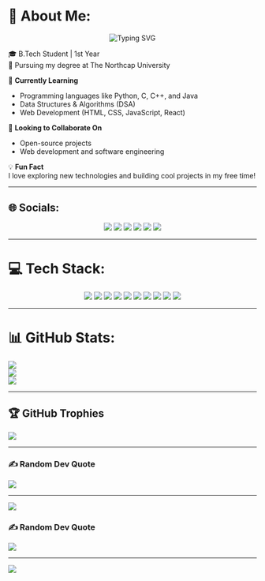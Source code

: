 # 💫 About Me:

<p align="center">
  <img src="https://readme-typing-svg.demolab.com?font=Orbitron&size=30&duration=3000&pause=500&color=00BFFF&center=true&vCenter=true&width=435&lines=HI+I+AM+NIKHIL" alt="Typing SVG" />
</p>

🎓 B.Tech Student | 1st Year  
📍 Pursuing my degree at The Northcap University  

🌱 **Currently Learning**  
- Programming languages like Python, C, C++, and Java  
- Data Structures & Algorithms (DSA)  
- Web Development (HTML, CSS, JavaScript, React)  

🤝 **Looking to Collaborate On**  
- Open-source projects  
- Web development and software engineering  

💡 **Fun Fact**  
I love exploring new technologies and building cool projects in my free time!

---

## 🌐 Socials:
<p align="center">
  <a href="https://www.linkedin.com/in/nikhil-kumar-1b7757359/"><img src="https://img.shields.io/badge/LinkedIn-%230077B5.svg?logo=linkedin&logoColor=white" /></a>
  <a href="https://discord.gg/nikhildhuria01"><img src="https://img.shields.io/badge/Discord-%237289DA.svg?logo=discord&logoColor=white" /></a>
  <a href="https://www.facebook.com/people/Nikhil-Dhuria/pfbid02rUXJayeG5CJ6wigncCVkpQGHcTyE1F93wvkfBiYwJPhK96qN3UWnBy4SFzbEFYq6l/"><img src="https://img.shields.io/badge/Facebook-%231877F2.svg?logo=facebook&logoColor=white" /></a>
  <a href="https://instagram.com/nikhildhuria01"><img src="https://img.shields.io/badge/Instagram-%23E4405F.svg?logo=instagram&logoColor=white" /></a>
  <a href="https://x.com/NikhilDhuria01"><img src="https://img.shields.io/badge/X-black.svg?logo=X&logoColor=white" /></a>
  <a href="mailto:nikhildhuria01@gmail.com"><img src="https://img.shields.io/badge/Email-D14836?logo=gmail&logoColor=white" /></a>
</p>

---

# 💻 Tech Stack:
<p align="center">
  <img src="https://img.shields.io/badge/C-%2300599C.svg?style=for-the-badge&logo=c&logoColor=white" />
  <img src="https://img.shields.io/badge/C++-%2300599C.svg?style=for-the-badge&logo=c%2B%2B&logoColor=white" />
  <img src="https://img.shields.io/badge/HTML5-%23E34F26.svg?style=for-the-badge&logo=html5&logoColor=white" />
  <img src="https://img.shields.io/badge/CSS3-%231572B6.svg?style=for-the-badge&logo=css3&logoColor=white" />
  <img src="https://img.shields.io/badge/JavaScript-%23F7DF1E.svg?style=for-the-badge&logo=javascript&logoColor=black" />
  <img src="https://img.shields.io/badge/React-%2320232a.svg?style=for-the-badge&logo=react&logoColor=%2361DAFB" />
  <img src="https://img.shields.io/badge/SQL-%2300C8FF.svg?style=for-the-badge&logo=sqlite&logoColor=white" />
  <img src="https://img.shields.io/badge/MongoDB-%2347A248.svg?style=for-the-badge&logo=mongodb&logoColor=white" />
  <img src="https://img.shields.io/badge/WordPress-%23117AC9.svg?style=for-the-badge&logo=wordpress&logoColor=white" />
  <img src="https://img.shields.io/badge/Canva-%2300C4CC.svg?style=for-the-badge&logo=canva&logoColor=white" />
</p>

---

# 📊 GitHub Stats:
![](https://github-readme-stats.vercel.app/api?username=Nikhildhuria01&theme=dark&hide_border=false&include_all_commits=false&count_private=false)<br/>
![](https://github-readme-streak-stats.herokuapp.com/?user=Nikhildhuria01&theme=dark&hide_border=false)<br/>
![](https://github-readme-stats.vercel.app/api/top-langs/?username=Nikhildhuria01&theme=dark&hide_border=false&include_all_commits=false&count_private=false&layout=compact)

---

## 🏆 GitHub Trophies
![](https://github-profile-trophy.vercel.app/?username=Nikhildhuria01&theme=radical&no-frame=false&no-bg=false&margin-w=4)

---

### ✍️ Random Dev Quote
![](https://quotes-github-readme.vercel.app/api?type=horizontal&theme=radical)

---

[![](https://visitcount.itsvg.in/api?id=Nikhildhuria01&icon=9&color=10)](https://visitcount.itsvg.in)

<!-- Proudly created with GPRM ( https://gprm.itsvg.in ) -->


### ✍️ Random Dev Quote
![](https://quotes-github-readme.vercel.app/api?type=horizontal&theme=radical)

---

[![](https://visitcount.itsvg.in/api?id=Nikhildhuria01&icon=9&color=10)](https://visitcount.itsvg.in)

<!-- Proudly created with GPRM ( https://gprm.itsvg.in ) -->

